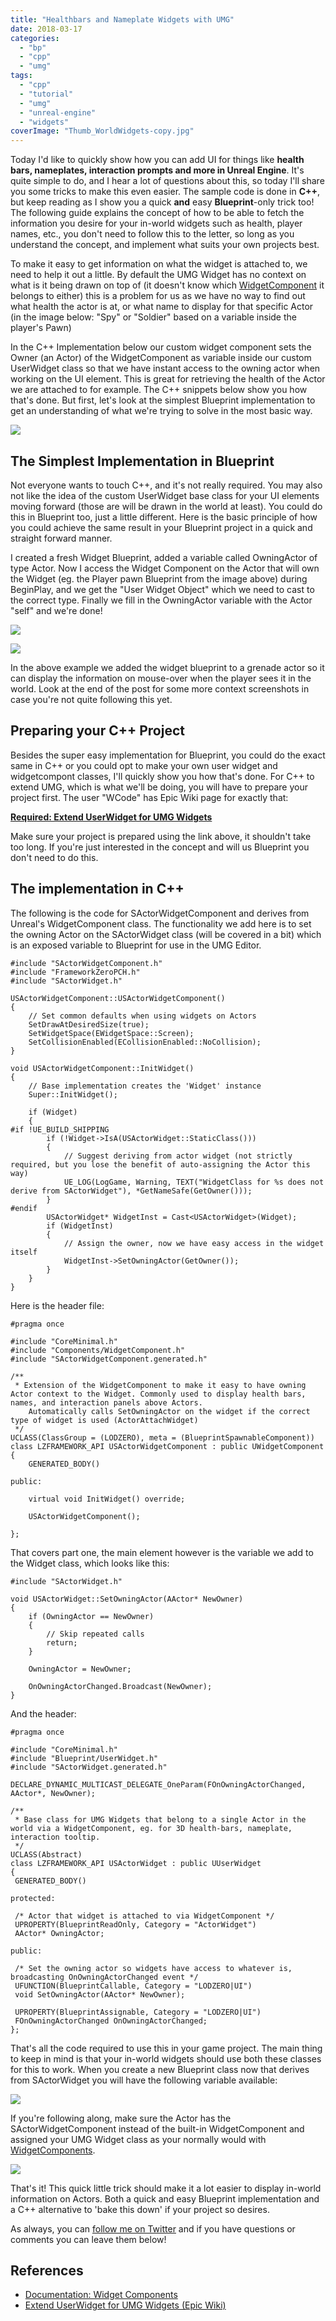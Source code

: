 ```yaml
---
title: "Healthbars and Nameplate Widgets with UMG"
date: 2018-03-17
categories: 
  - "bp"
  - "cpp"
  - "umg"
tags: 
  - "cpp"
  - "tutorial"
  - "umg"
  - "unreal-engine"
  - "widgets"
coverImage: "Thumb_WorldWidgets-copy.jpg"
---
```


Today I'd like to quickly show how you can add UI for things like **health bars, nameplates, interaction prompts and more in Unreal Engine**. It's quite simple to do, and I hear a lot of questions about this, so today I'll share you some tricks to make this even easier. The sample code is done in **C++**, but keep reading as I show you a quick **and** easy **Blueprint**\-only trick too! The following guide explains the concept of how to be able to fetch the information you desire for your in-world widgets such as health, player names, etc., you don't need to follow this to the letter, so long as you understand the concept, and implement what suits your own projects best.

To make it easy to get information on what the widget is attached to, we need to help it out a little. By default the UMG Widget has no context on what is it being drawn on top of (it doesn't know which [WidgetComponent](https://docs.unrealengine.com/latest/INT/Engine/Components/Widget/) it belongs to either) this is a problem for us as we have no way to find out what health the actor is at, or what name to display for that specific Actor (in the image below: "Spy" or "Soldier" based on a variable inside the player's Pawn)

In the C++ Implementation below our custom widget component sets the Owner (an Actor) of the WidgetComponent as variable inside our custom UserWidget class so that we have instant access to the owning actor when working on the UI element. This is great for retrieving the health of the Actor we are attached to for example. The C++ snippets below show you how that's done. But first, let's look at the simplest Blueprint implementation to get an understanding of what we're trying to solve in the most basic way.

![](images/ue4_umg_widgets01.jpg)

## The Simplest Implementation in Blueprint

Not everyone wants to touch C++, and it's not really required. You may also not like the idea of the custom UserWidget base class for your UI elements moving forward (those are will be drawn in the world at least). You could do this in Blueprint too, just a little different. Here is the basic principle of how you could achieve the same result in your Blueprint project in a quick and straight forward manner.

I created a fresh Widget Blueprint, added a variable called OwningActor of type Actor. Now I access the Widget Component on the Actor that will own the Widget (eg. the Player pawn Blueprint from the image above) during BeginPlay, and we get the "User Widget Object" which we need to cast to the correct type. Finally we fill in the OwningActor variable with the Actor "self" and we're done!

![](images/ue4_itemwidgetsbp03.jpg)

![](images/ue4_umg_widgets02.jpg)

In the above example we added the widget blueprint to a grenade actor so it can display the information on mouse-over when the player sees it in the world. Look at the end of the post for some more context screenshots in case you're not quite following this yet.

## Preparing your C++ Project

Besides the super easy implementation for Blueprint, you could do the exact same in C++ or you could opt to make your own user widget and widgetcompont classes, I'll quickly show you how that's done. For C++ to extend UMG, which is what we'll be doing, you will have to prepare your project first. The user "WCode" has Epic Wiki page for exactly that:

**[Required: Extend UserWidget for UMG Widgets](https://nerivec.github.io/old-ue4-wiki/pages/extend-userwidget-for-umg-widgets.html)**

Make sure your project is prepared using the link above, it shouldn't take too long. If you're just interested in the concept and will us Blueprint you don't need to do this.

## The implementation in C++

The following is the code for SActorWidgetComponent and derives from Unreal's WidgetComponent class. The functionality we add here is to set the owning Actor on the SActorWidget class (will be covered in a bit) which is an exposed variable to Blueprint for use in the UMG Editor.

```
#include "SActorWidgetComponent.h"
#include "FrameworkZeroPCH.h"
#include "SActorWidget.h"

USActorWidgetComponent::USActorWidgetComponent()
{
	// Set common defaults when using widgets on Actors
	SetDrawAtDesiredSize(true);
	SetWidgetSpace(EWidgetSpace::Screen);
	SetCollisionEnabled(ECollisionEnabled::NoCollision);
}

void USActorWidgetComponent::InitWidget()
{
	// Base implementation creates the 'Widget' instance
	Super::InitWidget();

	if (Widget)
	{
#if !UE_BUILD_SHIPPING
		if (!Widget->IsA(USActorWidget::StaticClass()))
		{
			// Suggest deriving from actor widget (not strictly required, but you lose the benefit of auto-assigning the Actor this way)
			UE_LOG(LogGame, Warning, TEXT("WidgetClass for %s does not derive from SActorWidget"), *GetNameSafe(GetOwner()));
		}
#endif
		USActorWidget* WidgetInst = Cast<USActorWidget>(Widget);
		if (WidgetInst)
		{
			// Assign the owner, now we have easy access in the widget itself
			WidgetInst->SetOwningActor(GetOwner());
		}
	}
}
```

Here is the header file:

```
#pragma once

#include "CoreMinimal.h"
#include "Components/WidgetComponent.h"
#include "SActorWidgetComponent.generated.h"

/**
 * Extension of the WidgetComponent to make it easy to have owning Actor context to the Widget. Commonly used to display health bars, names, and interaction panels above Actors.
	Automatically calls SetOwningActor on the widget if the correct type of widget is used (ActorAttachWidget)
 */
UCLASS(ClassGroup = (LODZERO), meta = (BlueprintSpawnableComponent))
class LZFRAMEWORK_API USActorWidgetComponent : public UWidgetComponent
{
	GENERATED_BODY()
	
public:

	virtual void InitWidget() override;
	
	USActorWidgetComponent();
	
};

```

That covers part one, the main element however is the variable we add to the Widget class, which looks like this:

```
#include "SActorWidget.h"

void USActorWidget::SetOwningActor(AActor* NewOwner)
{
	if (OwningActor == NewOwner)
	{
		// Skip repeated calls
		return;
	}

	OwningActor = NewOwner;

	OnOwningActorChanged.Broadcast(NewOwner);
}
```

And the header:

```
#pragma once

#include "CoreMinimal.h"
#include "Blueprint/UserWidget.h"
#include "SActorWidget.generated.h"

DECLARE_DYNAMIC_MULTICAST_DELEGATE_OneParam(FOnOwningActorChanged, AActor*, NewOwner);

/**
 * Base class for UMG Widgets that belong to a single Actor in the world via a WidgetComponent, eg. for 3D health-bars, nameplate, interaction tooltip.
 */
UCLASS(Abstract)
class LZFRAMEWORK_API USActorWidget : public UUserWidget
{
 GENERATED_BODY()

protected:

 /* Actor that widget is attached to via WidgetComponent */
 UPROPERTY(BlueprintReadOnly, Category = "ActorWidget")
 AActor* OwningActor;
 
public:

 /* Set the owning actor so widgets have access to whatever is, broadcasting OnOwningActorChanged event */
 UFUNCTION(BlueprintCallable, Category = "LODZERO|UI")
 void SetOwningActor(AActor* NewOwner);

 UPROPERTY(BlueprintAssignable, Category = "LODZERO|UI")
 FOnOwningActorChanged OnOwningActorChanged;
};
```

That's all the code required to use this in your game project. The main thing to keep in mind is that your in-world widgets should use both these classes for this to work. When you create a new Blueprint class now that derives from SActorWidget you will have the following variable available:

![](images/ue4_itemwidgets01.jpg)

If you're following along, make sure the Actor has the SActorWidgetComponent instead of the built-in WidgetComponent and assigned your UMG Widget class as your normally would with [WidgetComponents](https://docs.unrealengine.com/latest/INT/Engine/Components/Widget/).

![](images/ue4_itemwidgets02.jpg)

That's it! This quick little trick should make it a lot easier to display in-world information on Actors. Both a quick and easy Blueprint implementation and a C++ alternative to 'bake this down' if your project so desires.

As always, you can [follow me on Twitter](https://twitter.com/t_looman) and if you have questions or comments you can leave them below!

## References

- [Documentation: Widget Components](https://docs.unrealengine.com/latest/INT/Engine/Components/Widget/)
- [Extend UserWidget for UMG Widgets (Epic Wiki)](https://nerivec.github.io/old-ue4-wiki/pages/extend-userwidget-for-umg-widgets.html)
